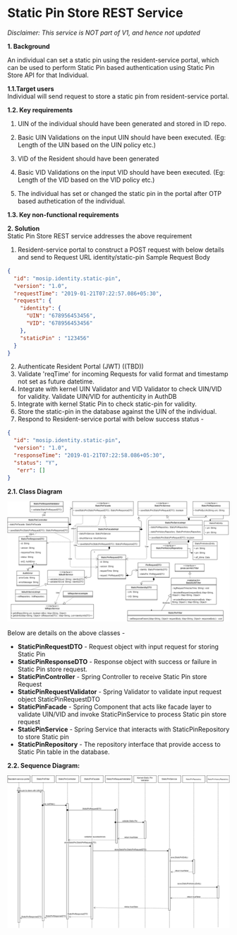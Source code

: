 # Static Pin Store REST Service

*Disclaimer: This service is NOT part of V1, and hence not updated*

**1. Background**

An individual can set a static pin using the resident-service portal, which can be used to perform Static Pin based authentication using Static Pin Store API for that Individual.

 **1.1.Target users**  
Individual will send request to store a static pin from resident-service portal.


 **1.2. Key requirements**   
1. UIN of the individual should have been generated and stored in ID repo.

2. Basic UIN Validations on the input UIN should have been executed. (Eg: Length of the UIN based on the UIN policy etc.)

3. VID of the Resident should have been generated

4. Basic VID Validations on the input VID should have been executed. (Eg: Length of the VID based on the VID policy etc.)

5. The individual has set or changed the static pin in the portal after OTP based authetication of the individual.

 **1.3. Key non-functional requirements**   
<TBD>

**2. Solution**   
Static Pin Store REST service addresses the above requirement 

1.	Resident-service portal to construct a POST request with below details and send to Request URL identity/static-pin
Sample Request Body 

```JSON
{
  "id": "mosip.identity.static-pin",
  "version": "1.0",
  "requestTime": "2019-01-21T07:22:57.086+05:30",
  "request": {
	"identity": {
	  "UIN": "678956453456",
	  "VID": "678956453456"
	},
	"staticPin" : "123456"
  }
}
```

2.	Authenticate Resident Portal (JWT) ((TBD))
3.	Validate 'reqTime' for incoming Requests for valid format and timestamp not set as future datetime.
4.	Integrate with kernel UIN Validator and VID Validator to check UIN/VID for validity. Validate UIN/VID for authenticity in AuthDB
5.  Integrate with kernel Static Pin to check static-pin for validity.
6.	Store the static-pin in the database against the UIN of the individual.
7.	Respond to Resident-service portal with below success status - 

```JSON
{
  "id": "mosip.identity.static-pin",
  "version": "1.0",
  "responseTime": "2019-01-21T07:22:58.086+05:30",
  "status": "Y",
   "err": []
}
```

**2.1. Class Diagram**

![Static Pin Store class diagram](_images/Static_Pin_Store_Request_Class_Diagram.PNG)

Below are details on the above classes -
-	**StaticPinRequestDTO** - Request object with input request for storing Static Pin
-	**StaticPinResponseDTO** - Response object with success or failure in Static Pin store request.
-	**StaticPinController** - Spring Controller to receive Static Pin store Request
-	**StaticPinRequestValidator** - Spring Validator to validate input request object StaticPinRequestDTO
-	**StaticPinFacade** - Spring Component that acts like facade layer to validate UIN/VID and invoke StaticPinService to process Static pin store request
-	**StaticPinService** - Spring Service that interacts with StaticPinRepository to store Static pin
-	**StaticPinRepository** - The repository interface that provide access to Static Pin table in the database.


**2.2. Sequence Diagram:**

![Static Pin Store Request Sequence diagram](_images/Static_Pin_Store_Request_Sequence_Diagram.PNG)
